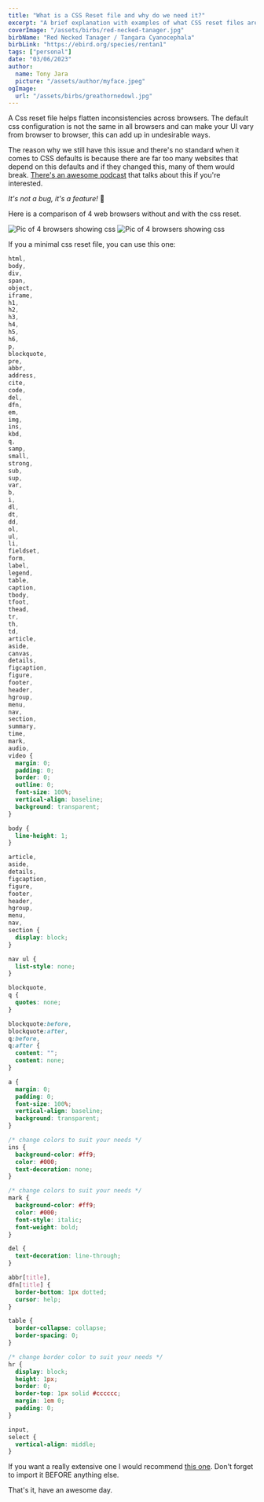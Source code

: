```yaml
---
title: "What is a CSS Reset file and why do we need it?"
excerpt: "A brief explanation with examples of what CSS reset files are and why it's a good idea to use them."
coverImage: "/assets/birbs/red-necked-tanager.jpg"
birbName: "Red Necked Tanager / Tangara Cyanocephala"
birbLink: "https://ebird.org/species/rentan1"
tags: ["personal"]
date: "03/06/2023"
author:
  name: Tony Jara
  picture: "/assets/author/myface.jpeg"
ogImage:
  url: "/assets/birbs/greathornedowl.jpg"
---
```


A Css reset file helps flatten inconsistencies across browsers. The default css configuration is not the same in all browsers and can make your UI vary from browser to browser, this can add up in undesirable ways.

The reason why we still have this issue and there's no standard when it comes to CSS defaults is because there are far too many websites that depend on this defaults and if they changed this, many of them would break. [There's an awesome podcast](https://open.spotify.com/episode/6SYD2Is8dLb73Hua8yKzQw?si=7cad25eb827b4f78) that talks about this if you're interested.

_It's not a bug, it's a feature!_ 🐛

Here is a comparison of 4 web browsers without and with the css reset.

<img alt="Pic of 4 browsers showing css" src="/assets/css-reset/no-reset.png" />
<img alt="Pic of 4 browsers showing css" src="/assets/css-reset/with-reset.png" />

If you a minimal css reset file, you can use this one:

```css
html,
body,
div,
span,
object,
iframe,
h1,
h2,
h3,
h4,
h5,
h6,
p,
blockquote,
pre,
abbr,
address,
cite,
code,
del,
dfn,
em,
img,
ins,
kbd,
q,
samp,
small,
strong,
sub,
sup,
var,
b,
i,
dl,
dt,
dd,
ol,
ul,
li,
fieldset,
form,
label,
legend,
table,
caption,
tbody,
tfoot,
thead,
tr,
th,
td,
article,
aside,
canvas,
details,
figcaption,
figure,
footer,
header,
hgroup,
menu,
nav,
section,
summary,
time,
mark,
audio,
video {
  margin: 0;
  padding: 0;
  border: 0;
  outline: 0;
  font-size: 100%;
  vertical-align: baseline;
  background: transparent;
}

body {
  line-height: 1;
}

article,
aside,
details,
figcaption,
figure,
footer,
header,
hgroup,
menu,
nav,
section {
  display: block;
}

nav ul {
  list-style: none;
}

blockquote,
q {
  quotes: none;
}

blockquote:before,
blockquote:after,
q:before,
q:after {
  content: "";
  content: none;
}

a {
  margin: 0;
  padding: 0;
  font-size: 100%;
  vertical-align: baseline;
  background: transparent;
}

/* change colors to suit your needs */
ins {
  background-color: #ff9;
  color: #000;
  text-decoration: none;
}

/* change colors to suit your needs */
mark {
  background-color: #ff9;
  color: #000;
  font-style: italic;
  font-weight: bold;
}

del {
  text-decoration: line-through;
}

abbr[title],
dfn[title] {
  border-bottom: 1px dotted;
  cursor: help;
}

table {
  border-collapse: collapse;
  border-spacing: 0;
}

/* change border color to suit your needs */
hr {
  display: block;
  height: 1px;
  border: 0;
  border-top: 1px solid #cccccc;
  margin: 1em 0;
  padding: 0;
}

input,
select {
  vertical-align: middle;
}
```

If you want a really extensive one I would recommend [this one](https://gist.github.com/DavidWells/18e73022e723037a50d6). Don't forget to import it BEFORE anything else.

That's it, have an awesome day.
